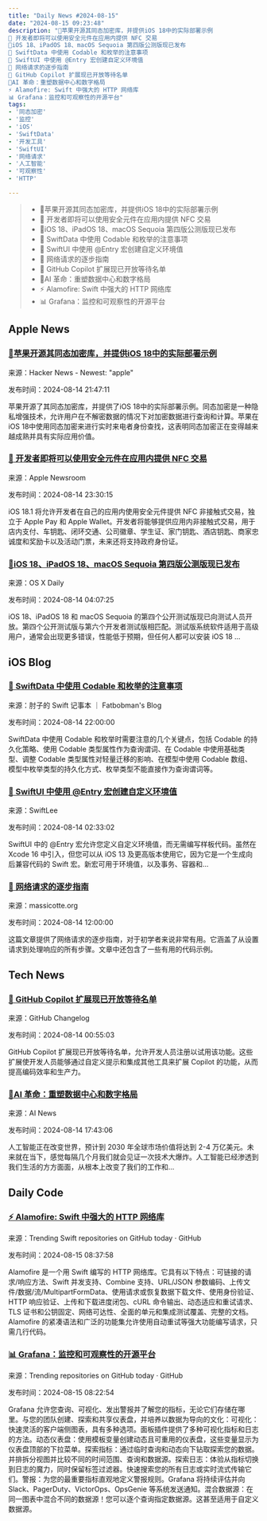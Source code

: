 ```yaml
---
title: "Daily News #2024-08-15"
date: "2024-08-15 09:23:48"
description: "🍎苹果开源其同态加密库，并提供iOS 18中的实际部署示例
🎉 开发者即将可以使用安全元件在应用内提供 NFC 交易
🎉iOS 18、iPadOS 18、macOS Sequoia 第四版公测版现已发布
🎉 SwiftData 中使用 Codable 和枚举的注意事项
🌟 SwiftUI 中使用 @Entry 宏创建自定义环境值
🌟 网络请求的逐步指南
🚀 GitHub Copilot 扩展现已开放等待名单
🌟AI 革命：重塑数据中心和数字格局
⚡️ Alamofire: Swift 中强大的 HTTP 网络库
📊 Grafana：监控和可观察性的开源平台"
tags: 
- '同态加密'
- '监控'
- 'iOS'
- 'SwiftData'
- '开发工具'
- 'SwiftUI'
- '网络请求'
- '人工智能'
- '可观察性'
- 'HTTP'

---
```


> - 🍎苹果开源其同态加密库，并提供iOS 18中的实际部署示例
> - 🎉 开发者即将可以使用安全元件在应用内提供 NFC 交易
> - 🎉iOS 18、iPadOS 18、macOS Sequoia 第四版公测版现已发布
> - 🎉 SwiftData 中使用 Codable 和枚举的注意事项
> - 🌟 SwiftUI 中使用 @Entry 宏创建自定义环境值
> - 🌟 网络请求的逐步指南
> - 🚀 GitHub Copilot 扩展现已开放等待名单
> - 🌟AI 革命：重塑数据中心和数字格局
> - ⚡️ Alamofire: Swift 中强大的 HTTP 网络库
> - 📊 Grafana：监控和可观察性的开源平台

## Apple News

### [🍎苹果开源其同态加密库，并提供iOS 18中的实际部署示例](https://www.thestack.technology/apple-open-sources-its-homomorphic-encryption-library/)

来源：Hacker News - Newest: "apple"

发布时间：2024-08-14 21:47:11

苹果开源了其同态加密库，并提供了iOS 18中的实际部署示例。同态加密是一种隐私增强技术，允许用户在不解密数据的情况下对加密数据进行查询和计算。苹果在iOS 18中使用同态加密来进行实时来电者身份查找，这表明同态加密正在变得越来越成熟并具有实际应用价值。

### [🎉 开发者即将可以使用安全元件在应用内提供 NFC 交易](https://www.apple.com/newsroom/2024/08/developers-can-soon-offer-in-app-nfc-transactions-using-the-secure-element/)

来源：Apple Newsroom

发布时间：2024-08-14 23:30:15

iOS 18.1 将允许开发者在自己的应用内使用安全元件提供 NFC 非接触式交易，独立于 Apple Pay 和 Apple Wallet。开发者将能够提供应用内非接触式交易，用于店内支付、车钥匙、闭环交通、公司徽章、学生证、家门钥匙、酒店钥匙、商家忠诚度和奖励卡以及活动门票，未来还将支持政府身份证。

### [🎉iOS 18、iPadOS 18、macOS Sequoia 第四版公测版现已发布](https://osxdaily.com/2024/08/13/4th-public-beta-of-ios-18-ipados-18-macos-sequoia-available-for-testing/)

来源：OS X Daily

发布时间：2024-08-14 04:07:25

iOS 18、iPadOS 18 和 macOS Sequoia 的第四个公开测试版现已向测试人员开放。第四个公开测试版与第六个开发者测试版相匹配。测试版系统软件适用于高级用户，通常会出现更多错误，性能低于预期，但任何人都可以安装 iOS 18 ...

## iOS Blog

### [🎉 SwiftData 中使用 Codable 和枚举的注意事项](https://fatbobman.com/zh/posts/considerations-for-using-codable-and-enums-in-swiftdata-models/)

来源：肘子的 Swift 记事本 ｜ Fatbobman's Blog

发布时间：2024-08-14 22:00:00

SwiftData 中使用 Codable 和枚举时需要注意的几个关键点，包括 Codable 的持久化策略、使用 Codable 类型属性作为查询谓词、在 Codable 中使用基础类型、调整 Codable 类型属性对轻量迁移的影响、在模型中使用 Codable 数组、模型中枚举类型的持久化方式、枚举类型不能直接作为查询谓词等。

### [🌟 SwiftUI 中使用 @Entry 宏创建自定义环境值](https://www.avanderlee.com/swiftui/entry-macro-custom-environment-values/)

来源：SwiftLee

发布时间：2024-08-14 02:33:02

SwiftUI 中的 @Entry 宏允许您定义自定义环境值，而无需编写样板代码。虽然在 Xcode 16 中引入，但您可以从 iOS 13 及更高版本使用它，因为它是一个生成向后兼容代码的 Swift 宏。新宏可用于环境值，以及事务、容器和...

### [🌟 网络请求的逐步指南](https://massicotte.org/step-by-step-network-request)

来源：massicotte.org

发布时间：2024-08-14 12:00:00

这篇文章提供了网络请求的逐步指南，对于初学者来说非常有用。它涵盖了从设置请求到处理响应的所有步骤。文章中还包含了一些有用的代码示例。

## Tech News

### [🚀 GitHub Copilot 扩展现已开放等待名单](https://github.blog/changelog/2024-08-13-sign-up-for-the-github-copilot-extensions-waitlist)

来源：GitHub Changelog

发布时间：2024-08-14 00:55:03

GitHub Copilot 扩展现已开放等待名单，允许开发人员注册以试用该功能。这些扩展使开发人员能够通过自定义提示和集成其他工具来扩展 Copilot 的功能，从而提高编码效率和生产力。

### [🌟AI 革命：重塑数据中心和数字格局](https://www.artificialintelligence-news.com/news/the-ai-revolution-reshaping-data-centres-and-the-digital-landscape/)

来源：AI News

发布时间：2024-08-14 17:43:06

人工智能正在改变世界，预计到 2030 年全球市场价值将达到 2-4 万亿美元。未来就在当下，感觉每隔几个月我们就会见证一次技术大爆炸。人工智能已经渗透到我们生活的方方面面，从根本上改变了我们的工作和...

## Daily Code

### [⚡️ Alamofire: Swift 中强大的 HTTP 网络库](https://github.com/Alamofire/Alamofire)

来源：Trending Swift repositories on GitHub today · GitHub

发布时间：2024-08-15 08:37:58

Alamofire 是一个用 Swift 编写的 HTTP 网络库。它具有以下特点：可链接的请求/响应方法、Swift 并发支持、Combine 支持、URL/JSON 参数编码、上传文件/数据/流/MultipartFormData、使用请求或恢复数据下载文件、使用身份验证、HTTP 响应验证、上传和下载进度闭包、cURL 命令输出、动态适应和重试请求、TLS 证书和公钥固定、网络可达性、全面的单元和集成测试覆盖、完整的文档。Alamofire 的紧凑语法和广泛的功能集允许使用自动重试等强大功能编写请求，只需几行代码。

### [📊 Grafana：监控和可观察性的开源平台](https://github.com/grafana/grafana)

来源：Trending repositories on GitHub today · GitHub

发布时间：2024-08-15 08:22:54

Grafana 允许您查询、可视化、发出警报并了解您的指标，无论它们存储在哪里。与您的团队创建、探索和共享仪表盘，并培养以数据为导向的文化：可视化：快速灵活的客户端侧图表，具有多种选项。面板插件提供了多种可视化指标和日志的方法。动态仪表盘：使用模板变量创建动态且可重用的仪表盘，这些变量显示为仪表盘顶部的下拉菜单。探索指标：通过临时查询和动态向下钻取探索您的数据。并排拆分视图并比较不同的时间范围、查询和数据源。探索日志：体验从指标切换到日志的魔力，同时保留标签过滤器。快速搜索您的所有日志或实时流式传输它们。警报：为您的最重要指标直观地定义警报规则。Grafana 将持续评估并向 Slack、PagerDuty、VictorOps、OpsGenie 等系统发送通知。混合数据源：在同一图表中混合不同的数据源！您可以逐个查询指定数据源。这甚至适用于自定义数据源。
